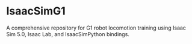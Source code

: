 # IsaacSimG1

A comprehensive repository for G1 robot locomotion training using Isaac Sim 5.0, Isaac Lab, and IsaacSimPython bindings.
